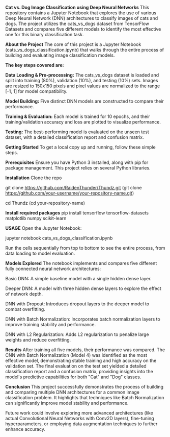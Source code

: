 **Cat vs. Dog Image Classification using Deep Neural Networks**
This repository contains a Jupyter Notebook that explores the use of various Deep Neural Network (DNN) architectures to classify images of cats and dogs. The project utilizes the cats_vs_dogs dataset from TensorFlow Datasets and compares five different models to identify the most effective one for this binary classification task.

**About the Project**
The core of this project is a Jupyter Notebook (cats_vs_dogs_classification.ipynb) that walks through the entire process of building and evaluating image classification models.

**The key steps covered are:**

**Data Loading & Pre-processing:** The cats_vs_dogs dataset is loaded and split into training (80%), validation (10%), and testing (10%) sets. Images are resized to 150x150 pixels and pixel values are normalized to the range [-1, 1] for model compatibility.

**Model Building:** Five distinct DNN models are constructed to compare their performance.

**Training & Evaluation:** Each model is trained for 10 epochs, and their training/validation accuracy and loss are plotted to visualize performance.

**Testing:** The best-performing model is evaluated on the unseen test dataset, with a detailed classification report and confusion matrix.  

**Getting Started**
To get a local copy up and running, follow these simple steps.

**Prerequisites**
Ensure you have Python 3 installed, along with pip for package management. This project relies on several Python libraries.

**Installation**
Clone the repo

git clone https://github.com/RaidenThunder/Thundz.git (git clone https://github.com/your-username/your-repository-name.git)

cd Thundz (cd your-repository-name)



**Install required packages**
pip install tensorflow tensorflow-datasets matplotlib numpy scikit-learn

**USAGE**
Open the Jupyter Notebook:

jupyter notebook cats_vs_dogs_classification.ipynb

Run the cells sequentially from top to bottom to see the entire process, from data loading to model evaluation.

**Models Explored**
The notebook implements and compares five different fully connected neural network architectures:

Basic DNN: A simple baseline model with a single hidden dense layer.

Deeper DNN: A model with three hidden dense layers to explore the effect of network depth.

DNN with Dropout: Introduces dropout layers to the deeper model to combat overfitting.

DNN with Batch Normalization: Incorporates batch normalization layers to improve training stability and performance.

DNN with L2 Regularization: Adds L2 regularization to penalize large weights and reduce overfitting.

**Results**
After training all five models, their performance was compared. The CNN with Batch Normalization (Model 4) was identified as the most effective model, demonstrating stable training and high accuracy on the validation set.
The final evaluation on the test set yielded a detailed classification report and a confusion matrix, providing insights into the model's predictive capabilities for both "Cat" and "Dog" classes.

**Conclusion**
This project successfully demonstrates the process of building and comparing multiple DNN architectures for a common image classification problem. It highlights that techniques like Batch Normalization can significantly improve model stability and performance.

Future work could involve exploring more advanced architectures (like actual Convolutional Neural Networks with Conv2D layers), fine-tuning hyperparameters, or employing data augmentation techniques to further enhance accuracy.
